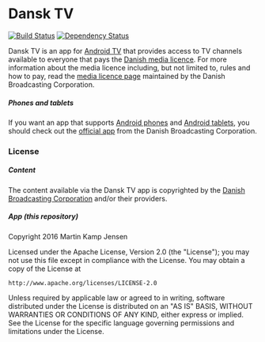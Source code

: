 # Dansk TV

[![Build Status](https://travis-ci.org/mkjensen/tv.svg?branch=master)](https://travis-ci.org/mkjensen/tv) [![Dependency Status](https://www.versioneye.com/user/projects/5831b12a182815003cfd941b/badge.svg?style=flat-square)](https://www.versioneye.com/user/projects/5831b12a182815003cfd941b)

Dansk TV is an app for [Android TV](https://android.com/tv) that provides access to TV channels available to everyone that pays the [Danish media licence](https://en.wikipedia.org/wiki/Television_licence#Denmark). For more information about the media licence including, but not limited to, rules and how to pay, read the [media licence page](https://www.dr.dk/om-dr/licens/licens-english) maintained by the Danish Broadcasting Corporation.

##### Phones and tablets

If you want an app that supports [Android phones](https://android.com/phones) and [Android tablets](https://android.com/tablets), you should check out the [official app](https://play.google.com/store/apps/details?id=dk.dr.webplayer) from the Danish Broadcasting Corporation.

### License

##### Content

The content available via the Dansk TV app is copyrighted by the [Danish Broadcasting Corporation](https://www.dr.dk) and/or their providers.

##### App (this repository)

Copyright 2016 Martin Kamp Jensen

Licensed under the Apache License, Version 2.0 (the "License");
you may not use this file except in compliance with the License.
You may obtain a copy of the License at

    http://www.apache.org/licenses/LICENSE-2.0

Unless required by applicable law or agreed to in writing, software
distributed under the License is distributed on an "AS IS" BASIS,
WITHOUT WARRANTIES OR CONDITIONS OF ANY KIND, either express or implied.
See the License for the specific language governing permissions and
limitations under the License.
